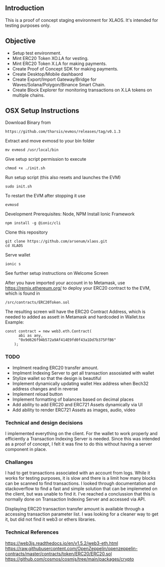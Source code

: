 
## Introduction
This is a proof of concept staging environment for XLAOS. It's intended for testing purposes only.

## Objective
* Setup test environment.
* Mint ERC20 Token XO.LA for vesting.
* Mint ERC20 Token X.LA for making payments.
* Create Proof of Concept SDK for making payments.
* Create Desktop/Mobile dashbaord
* Create Export/Import Gateway/Bridge for Waves/Solana/Polygon/Binance Smart Chain.
* Create Block Explorer for monitoring transactions on X.LA tokens on multiple chains.



## OSX Setup Instructions
Download Binary from 
```
https://github.com/tharsis/evmos/releases/tag/v0.1.3
```
Extract and move evmosd to your bin folder
```
mv evmosd /usr/local/bin  
```
Give setup script permission to execute
```
chmod +x ./init.sh 
```
Run setup script (this also resets and launches the EVM)
```
sudo init.sh
```
To restart the EVM after stopping it use
```
evmosd
```

Development Prerequisites: Node, NPM
Install Ionic Framework
```
npm install -g @ionic/cli
```
Clone this repository
```
git clone https://github.com/arsenum/xlaos.git
cd XLAOS
```
Serve wallet
```
ionic s
```

See further setup instructions on Welcome Screen

After you have imported your account in to Metamask, use https://remix.ethereum.org/ to deploy your ERC20 contract to the EVM, which is found in 
```
/src/contracts/ERC20Token.sol
```
The resulting screen will have the ERC20 Contract Address, which is needed to added as assett in Metamask and hardcoded in Wallet.tsx
Example:
```
const contract = new web3.eth.Contract(
      abi as any,
      "0x9d626f94b572a9Af414E9fd0f43a1Dd7b375FfB6"
    );
```
### TODO
* Implment reading ERC20 transfer amount.
* Implment Indexing Server to get all transaction assosiated with wallet
* Stylize wallet so that the design is beautiful
* Implement dynamically updating wallet Hex address when Bech32 address changes and in reverse
* Implement reload button
* Implement formatting of balances based on decimal places
* Add ability to add ERC20 and ERC721 Assets dynamically via UI
* Add ability to render ERC721 Assets as images, audio, video

### Technical and design decisions
I implemented everything on the client. For the wallet to work properly and efficiently a Transaction Indexing Server is needed. Since this was intended as a proof of concept, I felt it was fine to do this without having a server component in place.

### Challanges
I had to get transactions associated with an account from logs. While it works for testing purposes, it is slow and there is a limit how many blocks can be scanned to find transactions. I looked through documentation and stackoverflow to find a fast and simple solution that can be implemeted on the client, but was unable to find it. I've reached a conclussion that this is normally done on Transaction Indexing Server and accessed via API.

Displaying ERC20 transaction transfer amount is available through a accessing transaction parameter list. I was looking for a cleaner way to get it, but did not find it web3 or ethers libraries.



### Technical References
https://web3js.readthedocs.io/en/v1.5.2/web3-eth.html
https://raw.githubusercontent.com/OpenZeppelin/openzeppelin-contracts/master/contracts/token/ERC20/ERC20.sol
https://github.com/cosmos/cosmjs/tree/main/packages/crypto
